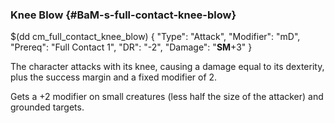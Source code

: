 ### Knee Blow {#BaM-s-full-contact-knee-blow}

$(dd cm_full_contact_knee_blow)
{ "Type": "Attack",
	"Modifier": "mD",
	"Prereq": "Full Contact 1",
	"DR": "-2",
	"Damage": "__SM__+3"
}

The character attacks with its knee, causing a damage equal to its dexterity,
plus the success margin and a fixed modifier of 2.

Gets a +2 modifier on small creatures (less half the size of the attacker)
and grounded targets.
